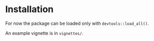# Installation

For now the package can be loaded only with `devtools::load_all()`.

An example vignette is in `vignettes/`.


